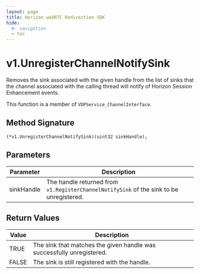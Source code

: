 ```yaml
---
layout: page
title: Horizon webRTC Redirection SDK
hide:
  #- navigation
  - toc
---
```

# v1.UnregisterChannelNotifySink

Removes the sink associated with the given handle from the list of sinks that the channel associated with the calling thread will notify of Horizon Session Enhancement events.

This function is a member of `VDPService_ChannelInterface`.


## Method Signature
```
(*v1.UnregisterChannelNotifySink)(uint32 sinkHandle);
```

## Parameters

| Parameter | Description |
| --------- | ----------- |
| sinkHandle | The handle returned from `v1.RegisterChannelNotifySink` of the sink to be unregistered. |

## Return Values

| Value | Description |
| ----- | ----------- |
| TRUE | The sink that matches the given handle was successfully unregistered. |
| FALSE | The sink is still registered with the handle. |

